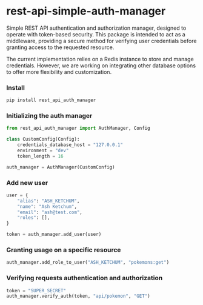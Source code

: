# rest-api-simple-auth-manager

Simple REST API authentication and authorization manager, designed to operate with token-based security. This package is intended to act as a middleware, providing a secure method for verifying user credentials before granting access to the requested resource.

The current implementation relies on a Redis instance to store and manage credentials. However, we are working on integrating other database options to offer more flexibility and customization.

### Install

```bash
pip install rest_api_auth_manager
```

### Initializing the auth manager

```python
from rest_api_auth_manager import AuthManager, Config

class CustomConfig(Config):
    credentials_database_host = "127.0.0.1"
    environment = "dev"
    token_length = 16

auth_manager = AuthManager(CustomConfig)
```

### Add new user

```python
user = {
    "alias": "ASH_KETCHUM",
    "name": "Ash Ketchum",
    "email": "ash@test.com",
    "roles": [],
}

token = auth_manager.add_user(user)
```

### Granting usage on a specific resource

```python
auth_manager.add_role_to_user("ASH_KETCHUM", "pokemons:get")
```

### Verifying requests authentication and authorization

```python
token = "SUPER_SECRET"
auth_manager.verify_auth(token, "api/pokemon", "GET")
```
